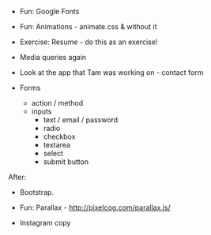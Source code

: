 - Fun: Google Fonts
- Fun: Animations - animate.css
       & without it
- Exercise: Resume - do this as an exercise!
- Media queries again

- Look at the app that Tam was working on - contact form
- Forms
  - action / method
  - inputs
    - text / email / password
    - radio
    - checkbox
    - textarea
    - select
    - submit button

After:
- Bootstrap.

- Fun: Parallax - http://pixelcog.com/parallax.js/
- Instagram copy
